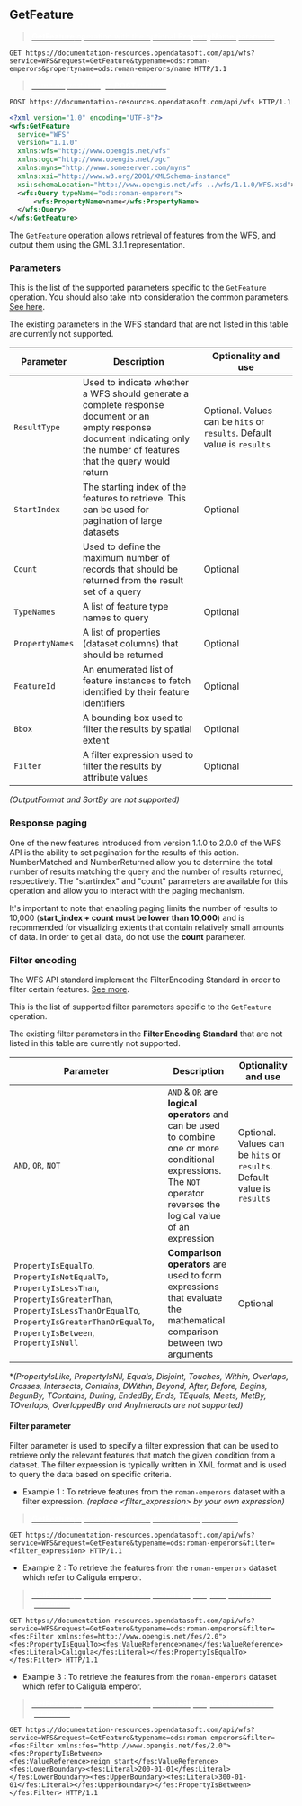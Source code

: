 ## GetFeature

> [<span style="color:white">**GetFeature** operation with the optional **PropertyName** parameter</span><style>a:hover{text-decoration: none;}</style>](https://documentation-resources.opendatasoft.com/api/wfs?service=WFS&request=GetFeature&typename=ods:roman-emperors&propertyname=ods:roman-emperors/name)
```http
GET https://documentation-resources.opendatasoft.com/api/wfs?service=WFS&request=GetFeature&typename=ods:roman-emperors&propertyname=ods:roman-emperors/name HTTP/1.1
```
> [<span style="color:white">Same request using a **POST** method</span><style>a:hover{text-decoration: none;}</style>]()
```http
POST https://documentation-resources.opendatasoft.com/api/wfs HTTP/1.1
```

```xml
<?xml version="1.0" encoding="UTF-8"?>
<wfs:GetFeature
  service="WFS"
  version="1.1.0"
  xmlns:wfs="http://www.opengis.net/wfs"
  xmlns:ogc="http://www.opengis.net/ogc"
  xmlns:myns="http://www.someserver.com/myns"
  xmlns:xsi="http://www.w3.org/2001/XMLSchema-instance"
  xsi:schemaLocation="http://www.opengis.net/wfs ../wfs/1.1.0/WFS.xsd">
  <wfs:Query typeName="ods:roman-emperors">
      <wfs:PropertyName>name</wfs:PropertyName>
  </wfs:Query>
</wfs:GetFeature>
```

The `GetFeature` operation allows retrieval of features from the WFS, and output them using the GML 3.1.1
representation.

### Parameters

This is the list of the supported parameters specific to the `GetFeature` operation. You should also take into
consideration the common parameters. [See here](#parameters).

The existing parameters in the WFS standard that are not listed in this table are currently not supported.

| Parameter       | Description                                                                                                                                                                       | Optionality and use                                                     |
|-----------------|-----------------------------------------------------------------------------------------------------------------------------------------------------------------------------------|-------------------------------------------------------------------------|
| `ResultType`    | Used to indicate whether a WFS should generate a complete response document or an <br> empty response document indicating only the number of features that the query would return | Optional. Values can be `hits` or `results`. Default value is `results` |
| `StartIndex`    | The starting index of the features to retrieve. This can be used for pagination of large datasets                                                                                 | Optional                                                                |
| `Count`         | Used to define the maximum number of records that should be returned from the result set of a query                                                                               | Optional                                                                |
| `TypeNames`     | A list of feature type names to query                                                                                                                                             | Optional                                                                |
| `PropertyNames` | A list of properties (dataset columns) that should be returned                                                                                                                    | Optional                                                                |
| `FeatureId`     | An enumerated list of feature instances to fetch identified by their feature identifiers                                                                                          | Optional                                                                |
| `Bbox`          | A bounding box used to filter the results by spatial extent                                                                                                                       | Optional                                                                |
| `Filter`        | A filter expression used to filter the results by attribute values                                                                                                                | Optional                                                                |
*(OutputFormat and SortBy are not supported)*

### Response paging

​One of the new features introduced from version 1.1.0 to 2.0.0 of the WFS API is the ability to set pagination for the results of this action. NumberMatched and NumberReturned allow you to determine the total number of results matching the query and the number of results returned, respectively. The "startindex" and "count" parameters are available for this operation and allow you to interact with the paging mechanism. 

It's important to note that enabling paging limits the number of results to 10,000 (**start_index + count must be lower than 10,000**) and is recommended for visualizing extents that contain relatively small amounts of data. In order to get all data, do not use the **count** parameter.

### Filter encoding

The WFS API standard implement the FilterEncoding Standard in order to filter certain features. [See more](https://www.ogc.org/standard/filter/).

This is the list of supported filter parameters specific to the `GetFeature` operation.

The existing filter parameters in the **Filter Encoding Standard** that are not listed in this table are currently not supported.

| Parameter                                                                                                                                                                                          | Description                                                                                                                                                           | Optionality and use                                                     |
|----------------------------------------------------------------------------------------------------------------------------------------------------------------------------------------------------|-----------------------------------------------------------------------------------------------------------------------------------------------------------------------|-------------------------------------------------------------------------|
| `AND`, `OR`, `NOT`                                                                                                                                                                                 | `AND` & `OR` are **logical operators** and can be used to combine one or more conditional expressions. The `NOT` operator reverses the logical value of an expression | Optional. Values can be `hits` or `results`. Default value is `results` |
| `PropertyIsEqualTo`, `PropertyIsNotEqualTo`, `PropertyIsLessThan`, `PropertyIsGreaterThan`, `PropertyIsLessThanOrEqualTo`, `PropertyIsGreaterThanOrEqualTo`, `PropertyIsBetween`, `PropertyIsNull` | **Comparison operators** are used to form expressions that evaluate the mathematical comparison between two arguments                                                 | Optional                                                                |
**(PropertyIsLike, PropertyIsNil, Equals, Disjoint, Touches, Within, Overlaps, Crosses, Intersects, Contains, DWithin, Beyond, After, Before, Begins, BegunBy, TContains, During, EndedBy, Ends, TEquals, Meets, MetBy, TOverlaps, OverlappedBy and  AnyInteracts are not supported)*

#### Filter parameter

Filter parameter is used to specify a filter expression that can be used to retrieve only the relevant features that match the given condition from a dataset. The filter expression is typically written in XML format and is used to query the data based on specific criteria.

* Example 1 : To retrieve features from the `roman-emperors` dataset with a filter expression. *(replace <filter_expression> by your own expression)*
> [<span style="color:white">**GetFeature** operation with the optional **Filter** parameter</span><style>a:hover{text-decoration: none;}</style>](https://documentation-resources.opendatasoft.com/api/wfs?service=WFS&request=GetFeature&typename=ods:roman-emperors&filter=<filter_expression>)
```http
GET https://documentation-resources.opendatasoft.com/api/wfs?service=WFS&request=GetFeature&typename=ods:roman-emperors&filter=<filter_expression> HTTP/1.1
```

* Example 2 : To retrieve the features from the `roman-emperors` dataset which refer to Caligula emperor.
> [<span style="color:white">**GetFeature** operation with the optional **PropertyIsEqualTo Filter** parameter</span><style>a:hover{text-decoration: none}</style>](https://documentation-resources.opendatasoft.com/api/wfs?service=WFS&request=GetFeature&typename=ods:roman-emperors&filter%3D%3Cfes%3AFilter%20xmlns%3Afes%3Dhttp%3A%2F%2Fwww.opengis.net%2Ffes%2F2.0%3E%3Cfes%3APropertyIsEqualTo%3E%3Cfes%3AValueReference%3Ename%3C%2Ffes%3AValueReference%3E%3Cfes%3ALiteral%3ECaligula%3C%2Ffes%3ALiteral%3E%3C%2Ffes%3APropertyIsEqualTo%3E%3C%2Ffes%3AFilter%3E)
```http
GET https://documentation-resources.opendatasoft.com/api/wfs?service=WFS&request=GetFeature&typename=ods:roman-emperors&filter=<fes:Filter xmlns:fes=http://www.opengis.net/fes/2.0"><fes:PropertyIsEqualTo><fes:ValueReference>name</fes:ValueReference><fes:Literal>Caligula</fes:Literal></fes:PropertyIsEqualTo></fes:Filter> HTTP/1.1
```

* Example 3 : To retrieve the features from the `roman-emperors` dataset which refer to Caligula emperor.
> [<span style="color:white">**GetFeature** operation with the optional **PropertyIsBetween Filter** parameter</span><style>a:hover{text-decoration: none}</style>](https://documentation-resources.opendatasoft.com/api/wfs?service=WFS&request=GetFeature&typename=ods:roman-emperors&filter%3D%3Cfes%3AFilter%20xmlns%3Afes%3D%22http%3A%2F%2Fwww.opengis.net%2Ffes%2F2.0%22%3E%3Cfes%3APropertyIsBetween%3E%3Cfes%3AValueReference%3Ereign_start%3C%2Ffes%3AValueReference%3E%3Cfes%3ALowerBoundary%3E%3Cfes%3ALiteral%3E200-01-01%3C%2Ffes%3ALiteral%3E%3C%2Ffes%3ALowerBoundary%3E%3Cfes%3AUpperBoundary%3E%3Cfes%3ALiteral%3E300-01-01%3C%2Ffes%3ALiteral%3E%3C%2Ffes%3AUpperBoundary%3E%3C%2Ffes%3APropertyIsBetween%3E%3C%2Ffes%3AFilter%3E%0A)
```http
GET https://documentation-resources.opendatasoft.com/api/wfs?service=WFS&request=GetFeature&typename=ods:roman-emperors&filter=<fes:Filter xmlns:fes="http://www.opengis.net/fes/2.0"><fes:PropertyIsBetween><fes:ValueReference>reign_start</fes:ValueReference><fes:LowerBoundary><fes:Literal>200-01-01</fes:Literal></fes:LowerBoundary><fes:UpperBoundary><fes:Literal>300-01-01</fes:Literal></fes:UpperBoundary></fes:PropertyIsBetween></fes:Filter> HTTP/1.1
```

